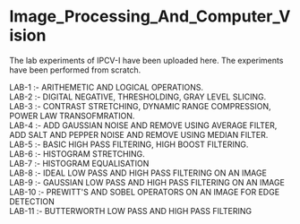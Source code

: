 # Image_Processing_And_Computer_Vision
The lab experiments of IPCV-I have been uploaded here.
The experiments have been performed from scratch.


LAB-1 :- ARITHEMETIC AND LOGICAL OPERATIONS.<br/>
LAB-2 :- DIGITAL NEGATIVE, THRESHOLDING, GRAY LEVEL SLICING.<br/>
LAB-3 :- CONTRAST STRETCHING, DYNAMIC RANGE COMPRESSION, POWER LAW TRANSOFMRATION.<br/>
LAB-4 :- ADD GAUSSIAN NOISE AND REMOVE USING AVERAGE FILTER,
         ADD SALT AND PEPPER NOISE AND REMOVE USING MEDIAN FILTER.<br/>
LAB-5 :- BASIC HIGH PASS FILTERING, HIGH BOOST FILTERING.<br/>
LAB-6 :- HISTOGRAM STRETCHING.<br/>
LAB-7 :- HISTOGRAM EQUALISATION<br/>
LAB-8 :- IDEAL LOW PASS AND HIGH PASS FILTERING ON AN IMAGE <br/>
LAB-9 :- GAUSSIAN LOW PASS AND HIGH PASS FILTERING ON AN IMAGE <br/>
LAB-10 :- PREWITT'S AND SOBEL OPERATORS ON AN IMAGE FOR EDGE DETECTION <br/>
LAB-11 :- BUTTERWORTH LOW PASS AND HIGH PASS FILTERING <br/>
